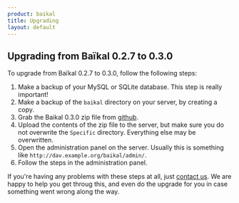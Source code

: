 ```yaml
---
product: baikal 
title: Upgrading
layout: default
---
```


Upgrading from Baïkal 0.2.7 to 0.3.0
------------------------------------

To upgrade from Baïkal 0.2.7 to 0.3.0, follow the following steps:

1. Make a backup of your MySQL or SQLite database. This step is really important!
2. Make a backup of the `baikal` directory on your server, by creating a copy.
3. Grab the Baikal 0.3.0 zip file from [github][1].
4. Upload the contents of the zip file to the server, but make sure you do not
   overwrite the `Specific` directory. Everything else may be overwritten.
5. Open the administration panel on the server. Usually this is something like `http://dav.example.org/baikal/admin/`.
6. Follow the steps in the administration panel.

If you're having any problems with these steps at all, just [contact us][2].
We are happy to help you get throug this, and even do the upgrade for you in
case something went wrong along the way.

[1]: https://github.com/fruux/Baikal/releases/tag/0.3.0
[2]: https://github.com/fruux/Baikal/issues/new
